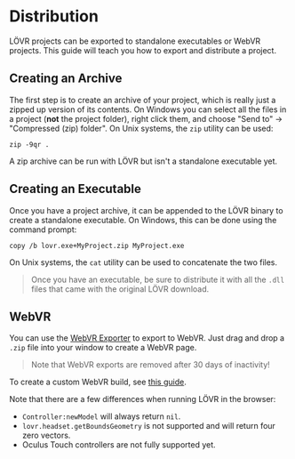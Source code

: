Distribution
===

LÖVR projects can be exported to standalone executables or WebVR projects.  This guide will teach you
how to export and distribute a project.

Creating an Archive
---

The first step is to create an archive of your project, which is really just a zipped up version of
its contents.  On Windows you can select all the files in a project (**not** the project folder),
right click them, and choose "Send to" -> "Compressed (zip) folder".  On Unix systems, the `zip`
utility can be used:

```
zip -9qr .
```

A zip archive can be run with LÖVR but isn't a standalone executable yet.

Creating an Executable
---

Once you have a project archive, it can be appended to the LÖVR binary to create a standalone
executable.  On Windows, this can be done using the command prompt:

```
copy /b lovr.exe+MyProject.zip MyProject.exe
```

On Unix systems, the `cat` utility can be used to concatenate the two files.

> Once you have an executable, be sure to distribute it with all the `.dll` files that came with the
original LÖVR download.

WebVR
---

You can use the [WebVR Exporter](/share) to export to WebVR.  Just drag and drop a `.zip` file into
your window to create a WebVR page.

> Note that WebVR exports are removed after 30 days of inactivity!

To create a custom WebVR build, see [this
guide](https://github.com/bjornbytes/lovr/blob/master/COMPILING.md#webvr).

Note that there are a few differences when running LÖVR in the browser:

- `Controller:newModel` will always return `nil`.
- `lovr.headset.getBoundsGeometry` is not supported and will return four zero vectors.
- Oculus Touch controllers are not fully supported yet.
